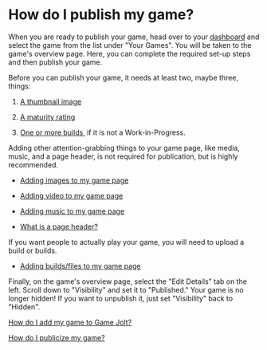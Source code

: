 # How do I publish my game?

When you are ready to publish your game, head over to your [dashboard](http://gamejolt.com/dashboard/) and select the game from the list under "Your Games". You will be taken to the game's overview page. Here, you can complete the required set-up steps and then publish your game.

Before you can publish your game, it needs at least two, maybe three, things:

1. [A thumbnail image](/thumbnail-image/index.md) 

2. [A maturity rating](/maturity/index.md)

3. [One or more builds](/add-build/index.md), if it is not a Work-in-Progress.

Adding other attention-grabbing things to your game page, like media, music, and a page header, is not required for publication, but is highly recommended. 

- [Adding images to my game page](/add-image/index.md)

- [Adding video to my game page](/add-video/index.md)

- [Adding music to my game page](/add-music/index.md)

- [What is a page header?](/page-header/index.md)

If you want people to actually play your game, you will need to upload a build or builds.

- [Adding builds/files to my game page](add-build/index.md)

Finally, on the game's overview page, select the "Edit Details" tab on the left. Scroll down to "Visibility" and set it to "Published." Your game is no longer hidden! If you want to unpublish it, just set "Visibility" back to "Hidden".

[How do I add my game to Game Jolt?](/add-game/index.md)

[How do I publicize my game?](/publicize-game/index.md)
